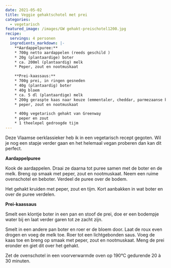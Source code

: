 ```yaml
---
date: 2021-05-02
title: Veggie gehaktschotel met prei
categories:
  - vegetarisch
featured_image: /images/GW gehakt-preischotel1200.jpg
recipe:
  servings: 4 personen
  ingredients_markdown: |-
    **Aardappelpuree:**
    * 700g netto aardappelen (reeds geschild )
    * 20g (plantaardige) boter
    * ca. 200ml (plantaardig) melk
    * Peper, zout en nootmuskaat

    **Prei-kaassaus:**
    * 700g prei, in ringen gesneden
    * 40g (plantaardig) boter
    * 40g bloem
    * ca. 5 dl (plantaardige) melk
    * 200g geraspte kaas naar keuze (emmentaler, cheddar, parmezaanse kaas) of vegan kaas (bv. Cheddar Violife)
    * peper, zout en nootmuskaat

    * 400g vegetarisch gehakt van Greenway
    * peper en zout    * 1 theelepel gedroogde tijm
---
```

Deze Vlaamse oerklassieker heb ik in een vegetarisch recept gegoten. Wil je nog een stapje verder gaan en het helemaal vegan proberen dan kan dit perfect.




<!--more-->

**Aardappelpuree**

Kook de aardappelen. Draai ze daarna tot puree samen met de boter en de melk.
Breng op smaak met peper, zout en nootmuskaat.
Neem een ruime ovenschotel en beboter.
Verdeel de puree over de bodem.

Het gehakt kruiden met peper, zout en tijm. Kort aanbakken in wat boter en over de puree verdelen.

**Prei-kaassaus**

Smelt een klontje boter in een pan en stoof de prei, doe er een bodempje water bij en laat verder garen tot ze zacht zijn.

Smelt in een andere pan boter en roer er de bloem door.
Laat de roux even drogen en voeg de melk toe.
Roer tot een lichtgebonden saus.
Voeg de kaas toe en breng op smaak met peper, zout en nootmuskaat.
Meng de prei eronder en giet dit over het gehakt.

Zet de ovenschotel in een voorverwarmde oven op 190°C gedurende 20 à 30 minuten.




